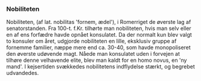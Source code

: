 ### Nobiliteten


Nobiliteten, (af lat. nobilitas 'fornem, ædel'), i Romerriget de øverste lag af senatorstanden. Fra 100-t. f.Kr. tilhørte man nobiliteten, hvis man selv eller en af ens forfædre havde opnået konsulatet. Da der normalt kun blev valgt to konsuler om året, udgjorde nobiliteten en lille, eksklusiv gruppe af fornemme familier, næppe mere end ca. 30-40, som havde monopoliseret den øverste udøvende magt. Nåede man konsulatet uden i forvejen at tilhøre denne velhavende elite, blev man kaldt for en homo novus, en 'ny mand'. I kejsertiden svækkedes nobilitetens indflydelse stærkt, og begrebet udvandedes.